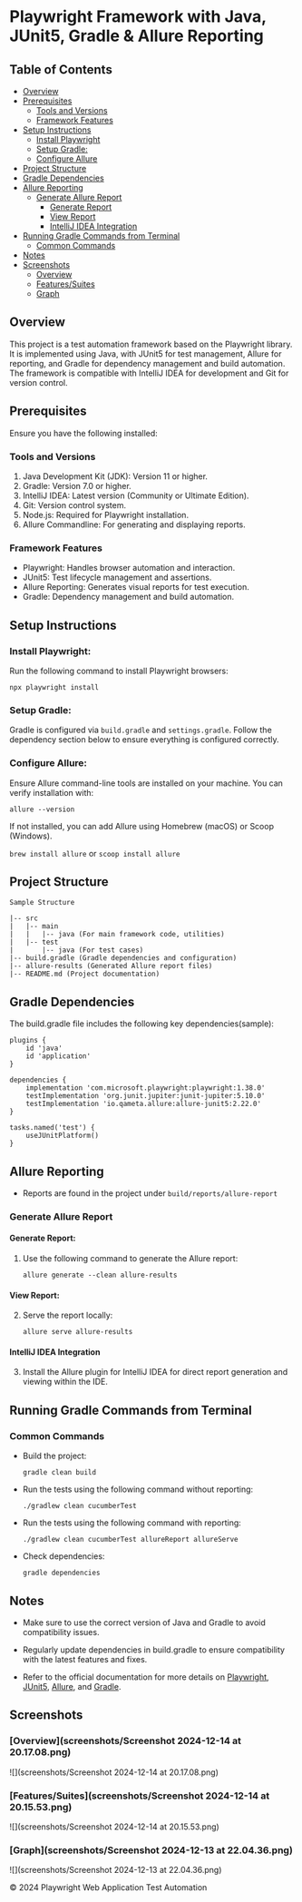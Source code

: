 
# Playwright Framework with Java, JUnit5, Gradle & Allure Reporting

## Table of Contents

  * [Overview](#overview)
  * [Prerequisites](#prerequisites)
    * [Tools and Versions](#tools-and-versions)
    * [Framework Features](#framework-features)
  * [Setup Instructions](#setup-instructions)
    * [Install Playwright](#install-playwright)
    * [Setup Gradle:](#setup-gradle)
    * [Configure Allure](#configure-allure)
  * [Project Structure](#project-structure)
  * [Gradle Dependencies](#gradle-dependencies)
  * [Allure Reporting](#allure-reporting)
    * [Generate Allure Report](#generate-allure-report)
      * [Generate Report](#generate-report-)
      * [View Report](#view-report-)
      * [IntelliJ IDEA Integration](#intellij-idea-integration)
  * [Running Gradle Commands from Terminal](#running-gradle-commands-from-terminal)
    * [Common Commands](#common-commands)
  * [Notes](#notes)
  * [Screenshots](#screenshots)
    * [Overview](#overview-1)
    * [Features/Suites](#featuressuites)
    * [Graph](#graph)

## Overview
This project is a test automation framework based on the Playwright library. It is implemented using Java, with JUnit5 for test management, Allure for reporting, and Gradle for dependency management and build automation. The framework is compatible with IntelliJ IDEA for development and Git for version control.


## Prerequisites
Ensure you have the following installed:
### Tools and Versions
1. Java Development Kit (JDK): Version 11 or higher.
2. Gradle: Version 7.0 or higher.
3. IntelliJ IDEA: Latest version (Community or Ultimate Edition).
4. Git: Version control system.
5. Node.js: Required for Playwright installation.
6. Allure Commandline: For generating and displaying reports.

### Framework Features
* Playwright: Handles browser automation and interaction.
* JUnit5: Test lifecycle management and assertions.
* Allure Reporting: Generates visual reports for test execution.
* Gradle: Dependency management and build automation.


## Setup Instructions

### Install Playwright:
Run the following command to install Playwright browsers:

`npx playwright install`

### Setup Gradle:
Gradle is configured via `build.gradle` and `settings.gradle`. Follow the dependency section below to ensure everything is configured correctly.

### Configure Allure:
Ensure Allure command-line tools are installed on your machine. You can verify installation with:

`allure --version`

If not installed, you can add Allure using Homebrew (macOS) or Scoop (Windows).

`brew install allure` or `scoop install allure`

## Project Structure

```project-root
Sample Structure

|-- src
|   |-- main
|   |   |-- java (For main framework code, utilities)
|   |-- test
|       |-- java (For test cases)
|-- build.gradle (Gradle dependencies and configuration)
|-- allure-results (Generated Allure report files)
|-- README.md (Project documentation)
```

## Gradle Dependencies

The build.gradle file includes the following key dependencies(sample):
```
plugins {
    id 'java'
    id 'application'
}

dependencies {
    implementation 'com.microsoft.playwright:playwright:1.38.0'
    testImplementation 'org.junit.jupiter:junit-jupiter:5.10.0'
    testImplementation 'io.qameta.allure:allure-junit5:2.22.0'
}

tasks.named('test') {
    useJUnitPlatform()
}
```
## Allure Reporting
* Reports are found in the project under
`build/reports/allure-report`

### Generate Allure Report

#### Generate Report: 
1. Use the following command to generate the Allure report:

   `allure generate --clean allure-results`

#### View Report: 
2. Serve the report locally:

   `allure serve allure-results`

#### IntelliJ IDEA Integration
3. Install the Allure plugin for IntelliJ IDEA for direct report generation and viewing within the IDE.


## Running Gradle Commands from Terminal

### Common Commands

* Build the project:

  `gradle clean build`


* Run the tests using the following command without reporting:

   `./gradlew clean cucumberTest`


* Run the tests using the following command with reporting:

   `./gradlew clean cucumberTest allureReport allureServe`


* Check dependencies:

  `gradle dependencies`


## Notes

* Make sure to use the correct version of Java and Gradle to avoid compatibility issues.

* Regularly update dependencies in build.gradle to ensure compatibility with the latest features and fixes.

* Refer to the official documentation for more details on [Playwright](https://playwright.dev/), [JUnit5](https://junit.org/junit5/docs/current/user-guide/), [Allure](https://allurereport.org/docs/), and [Gradle](https://gradle.org/).

## Screenshots

### [Overview](screenshots/Screenshot 2024-12-14 at 20.17.08.png)
![](screenshots/Screenshot 2024-12-14 at 20.17.08.png)

### [Features/Suites](screenshots/Screenshot 2024-12-14 at 20.15.53.png)
![](screenshots/Screenshot 2024-12-14 at 20.15.53.png)

### [Graph](screenshots/Screenshot 2024-12-13 at 22.04.36.png)
![](screenshots/Screenshot 2024-12-13 at 22.04.36.png)






&copy; 2024 Playwright Web Application Test Automation